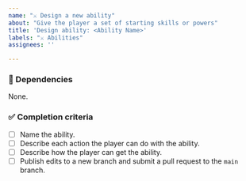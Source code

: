 ```yaml
---
name: "⚔️ Design a new ability"
about: "Give the player a set of starting skills or powers"
title: 'Design ability: <Ability Name>'
labels: "⚔️ Abilities"
assignees: ''

---
```


<!-- Pitch the ability in this description. -->

### 🛑 Dependencies
<!-- Are there any issues that need to be completed before this one? -->
None.

### ✅ Completion criteria
- [ ] Name the ability.
- [ ] Describe each action the player can do with the ability.
- [ ] Describe how the player can get the ability.
- [ ] Publish edits to a new branch and submit a pull request to the `main` branch. <!-- Don't directly commit to main. -->
<!-- Add anything else deemed necessary. -->
